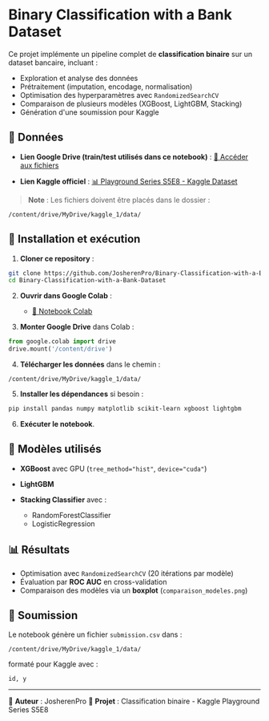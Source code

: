 # Binary Classification with a Bank Dataset

Ce projet implémente un pipeline complet de **classification binaire** sur un dataset bancaire, incluant :

* Exploration et analyse des données
* Prétraitement (imputation, encodage, normalisation)
* Optimisation des hyperparamètres avec `RandomizedSearchCV`
* Comparaison de plusieurs modèles (XGBoost, LightGBM, Stacking)
* Génération d'une soumission pour Kaggle

## 📂 Données

* **Lien Google Drive (train/test utilisés dans ce notebook)** :
  [📎 Accéder aux fichiers](https://drive.google.com/drive/folders/17Czz1D-gmyK5WurHmANwnXEu9pHBdh-n?usp=sharing)

* **Lien Kaggle officiel** :
  [📊 Playground Series S5E8 - Kaggle Dataset](https://www.kaggle.com/competitions/playground-series-s5e8/data)

> **Note** : Les fichiers doivent être placés dans le dossier :

```
/content/drive/MyDrive/kaggle_1/data/
```

## 🚀 Installation et exécution

1. **Cloner ce repository** :

```bash
git clone https://github.com/JosherenPro/Binary-Classification-with-a-Bank-Dataset.git
cd Binary-Classification-with-a-Bank-Dataset
```

2. **Ouvrir dans Google Colab** :

   * [📓 Notebook Colab](https://colab.research.google.com/github/JosherenPro/Binary-Classification-with-a-Bank-Dataset/blob/main/main.ipynb)

3. **Monter Google Drive** dans Colab :

```python
from google.colab import drive
drive.mount('/content/drive')
```

4. **Télécharger les données** dans le chemin :

```
/content/drive/MyDrive/kaggle_1/data/
```

5. **Installer les dépendances** si besoin :

```bash
pip install pandas numpy matplotlib scikit-learn xgboost lightgbm
```

6. **Exécuter le notebook**.

## 🧠 Modèles utilisés

* **XGBoost** avec GPU (`tree_method="hist"`, `device="cuda"`)
* **LightGBM**
* **Stacking Classifier** avec :

  * RandomForestClassifier
  * LogisticRegression

## 📊 Résultats

* Optimisation avec `RandomizedSearchCV` (20 itérations par modèle)
* Évaluation par **ROC AUC** en cross-validation
* Comparaison des modèles via un **boxplot** (`comparaison_modeles.png`)

## 📄 Soumission

Le notebook génère un fichier `submission.csv` dans :

```
/content/drive/MyDrive/kaggle_1/data/
```

formaté pour Kaggle avec :

```
id, y
```

---

👤 **Auteur** : JosherenPro
📅 **Projet** : Classification binaire - Kaggle Playground Series S5E8

